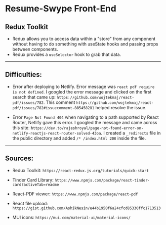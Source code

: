 # Resume-Swype Front-End

## Redux Toolkit
- Redux allows you to access data within a "store" from any component without having to do something with useState hooks and passing props between components.
- Redux provides a `useSelector` hook to grab that data.
----

## Difficulties:
- Error after deploying to Netlify. Error message was `react pdf require is not defined`. I googled the error message and clicked on the first search that came up: `https://github.com/wojtekmaj/react-pdf/issues/782`. This comment `https://github.com/wojtekmaj/react-pdf/issues/782#issuecomment-885458281` helped resolve the issue.

- Error `Page Not Found 404` when navigating to a path supported by React Router, Netlify gave this error. I googled the message and came across this site: `https://dev.to/rajeshroyal/page-not-found-error-on-netlify-reactjs-react-router-solved-43oa`. I created a `_redirects` file in the public directory and added `/* /index.html 200` inside the file.
----

## Sources:
- Redux Toolkit: `https://react-redux.js.org/tutorials/quick-start`

- Tinder Card Library: `https://www.npmjs.com/package/react-tinder-card?activeTab=readme`

- React-PDF viewer: `https://www.npmjs.com/package/react-pdf`

- React file upload: `https://gist.github.com/AshikNesin/e44b1950f6a24cfcd85330ffc1713513`

- MUI icons: `https://mui.com/material-ui/material-icons/`